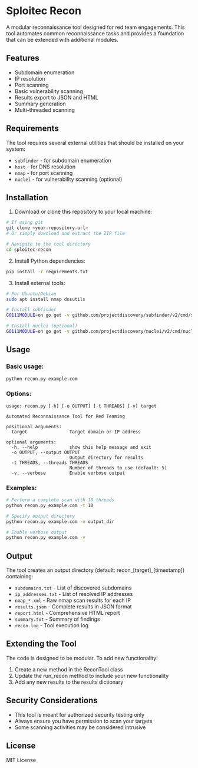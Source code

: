 # Sploitec Recon

A modular reconnaissance tool designed for red team engagements. This tool automates common reconnaissance tasks and provides a foundation that can be extended with additional modules.

## Features

- Subdomain enumeration
- IP resolution
- Port scanning
- Basic vulnerability scanning
- Results export to JSON and HTML
- Summary generation
- Multi-threaded scanning

## Requirements

The tool requires several external utilities that should be installed on your system:

- `subfinder` - for subdomain enumeration
- `host` - for DNS resolution
- `nmap` - for port scanning
- `nuclei` - for vulnerability scanning (optional)

## Installation

1. Download or clone this repository to your local machine:
```bash
# If using git
git clone <your-repository-url>
# Or simply download and extract the ZIP file

# Navigate to the tool directory
cd sploitec-recon
```

2. Install Python dependencies:
```bash
pip install -r requirements.txt
```

3. Install external tools:
```bash
# For Ubuntu/Debian
sudo apt install nmap dnsutils

# Install subfinder
GO111MODULE=on go get -v github.com/projectdiscovery/subfinder/v2/cmd/subfinder

# Install nuclei (optional)
GO111MODULE=on go get -v github.com/projectdiscovery/nuclei/v2/cmd/nuclei
```

## Usage

### Basic usage:

```bash
python recon.py example.com
```

### Options:

```
usage: recon.py [-h] [-o OUTPUT] [-t THREADS] [-v] target

Automated Reconnaissance Tool for Red Teaming

positional arguments:
  target                Target domain or IP address

optional arguments:
  -h, --help            show this help message and exit
  -o OUTPUT, --output OUTPUT
                        Output directory for results
  -t THREADS, --threads THREADS
                        Number of threads to use (default: 5)
  -v, --verbose         Enable verbose output
```

### Examples:

```bash
# Perform a complete scan with 10 threads
python recon.py example.com -t 10

# Specify output directory
python recon.py example.com -o output_dir

# Enable verbose output
python recon.py example.com -v
```

## Output

The tool creates an output directory (default: recon_[target]_[timestamp]) containing:

- `subdomains.txt` - List of discovered subdomains
- `ip_addresses.txt` - List of resolved IP addresses
- `nmap_*.xml` - Raw nmap scan results for each IP
- `results.json` - Complete results in JSON format
- `report.html` - Comprehensive HTML report
- `summary.txt` - Summary of findings
- `recon.log` - Tool execution log

## Extending the Tool

The code is designed to be modular. To add new functionality:

1. Create a new method in the ReconTool class
2. Update the run_recon method to include your new functionality
3. Add any new results to the results dictionary

## Security Considerations

- This tool is meant for authorized security testing only
- Always ensure you have permission to scan your targets
- Some scanning activities may be considered intrusive

## License

MIT License

